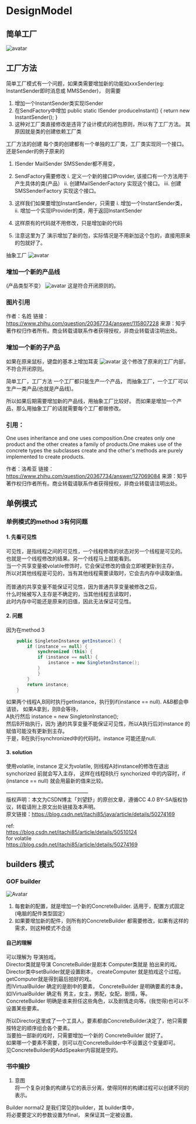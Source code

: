 # DesignModel

## 简单工厂
![avatar](https://pic1.zhimg.com/80/69ab924585b751cb9e7bc7b7f9f2179b_720w.jpg)

## 工厂方法
简单工厂模式有一个问题，如果类需要增加新的功能如xxxSender(eg: InstantSender即时消息或 MMSSender)，
则需要
1. 增加一个InstantSender类实现ISender
2. 在SendFactory中增加 public static ISender produceInstant() {
		return new InstantSender();
	}
3. 这种对工厂类直接修改是违背了设计模式的闭包原则，所以有了工厂方法。
其原因就是类的创建依赖工厂类

工厂方法的创建
每个类的创建都有一个单独的工厂类，工厂类实现同一个接口。
还是Sender的例子原来的
1. ISender MailSender SMSSender都不用变，
2. SendFactory需要修改
i. 定义一个新的接口IProvider, 该接口有一个方法用于产生具体的类(产品）
ii. 创建MailSenderFactory 实现这个接口。
iii. 创建 SMSSenderFactory 实现这个接口。

3. 这样我们如果要增加InstantSender，只需要
i. 增加一个InstantSender类，
ii. 增加一个实现IProvider的类，用于返回InstantSender

4. 这样原有的代码就不用修改，只是增加新的代码
5. 注意这里为了 演示增加了新的包，实际情况是不用新加这个包的，直接用原来的包就好了。

抽象工厂
![avatar](https://pic4.zhimg.com/80/ab2a90cfcc7a971b1e3127d1f531a486_720w.jpg)

### 增加一个新的产品线
(产品类型不变）
![avatar](https://pic1.zhimg.com/80/e8184a3c6b3463338d85c329004d7c64_720w.jpg)
这是符合开闭原则的。

### 图片引用
作者：名姓
链接：https://www.zhihu.com/question/20367734/answer/115807228
来源：知乎
著作权归作者所有。商业转载请联系作者获得授权，非商业转载请注明出处。

### 增加一个新的子产品
 如果在原来鼠标，键盘的基本上增加耳麦
![avatar](https://pic4.zhimg.com/80/0f20f50524336fa9634e19237ce0ec7e_720w.jpg)
这个修改了原来的工厂内部，不符合开闭原则。

简单工厂，工厂方法 一个工厂都只能生产一个产品，
而抽象工厂，一个工厂可以生产一类产品(也就是产品线)。

所以如果后期需要增加新的产品线，用抽象工厂比较好。
而如果是增加一个产品，那么用抽象工厂的话就需要每个工厂都做修改。

### 引用：
One uses inheritance and one uses composition.One
creates only one product and the other creates a family of products.One makes
use of the concrete types the subclasses create and the other's methods are
purely implemented to create products.

作者：洛希亚
链接：https://www.zhihu.com/question/20367734/answer/127069084
来源：知乎
著作权归作者所有。商业转载请联系作者获得授权，非商业转载请注明出处。


## 单例模式
### 单例模式的method 3有何问题<br>
#### 1. 先看可见性
可见性，是指线程之间的可见性，一个线程修改的状态对另一个线程是可见的。<br>
也就是一个线程修改的结果。另一个线程马上就能看到。 <br>
当一个共享变量被volatile修饰时，它会保证修改的值会立即被更新到主存，<br>所以对其他线程是可见的，当有其他线程需要读取时，它会去内存中读取新值。 <br><br>
而普通的共享变量不能保证可见性，因为普通共享变量被修改之后，<br>什么时候被写入主存是不确定的，当其他线程去读取时，<br>此时内存中可能还是原来的旧值，因此无法保证可见性。<br>


#### 2. 问题
因为在method 3 <br>

```java
	public SingletonInstance getInstance() {
		if (instance == null) {
			synchronized (this) {
			if (instance == null) {
				instance = new SingletonInstance();
			}
			}
		}
		return instance;
	}
```

如果两个线程A,B同时执行getInstance，执行到if(instance == null). A&B都会申请锁， 如果A拿到，则B会等待，<br>
A执行然后 instance = new SingletonInstance();<br>
然后B开始执行，因为 通的共享变量不能保证可见性，所以A执行后对instance 的赋值可能没有更新到主存。<br>
于是，B在执行synchronized中的代码时。instance 可能还是null.

#### 3. solution
使用volatile, instance 定义为volatile, 则线程A对instance的修改在退出 synchorized 前就会写入主存，
这样在线程B执行 synchorized 中的内容时，if (instance == null) 就会用最新的值来比较。

————————————————<br>
版权声明：本文为CSDN博主「刘望舒」的原创文章，遵循CC 4.0 BY-SA版权协议，转载请附上原文出处链接及本声明。<br>
原文链接：https://blog.csdn.net/itachi85/java/article/details/50274169<br>


ref:<br>
https://blog.csdn.net/itachi85/article/details/50510124<br>
for volatile<br>
https://blog.csdn.net/itachi85/article/details/50274169<br>


## builders 模式
### GOF builder
![Avatar](https://upload-images.jianshu.io/upload_images/3057657-0f6f6993abfb4283.png?imageMogr2/auto-orient/strip|imageView2/2/w/637)

1. 每套新的配置，就是增加一个新的ConcreteBuilder.
适用于，配置方式固定(电脑的配件类型固定）
2. 如果要增加新的配件，则所有的ConcreteBuilder 都需要修改，如果有这样的需求，则这种模式不合适

#### 自己的理解
可以理解为 导演拍戏。<br>
Director类就是导演 ConcreteBuilder是剧本 Computer类就是 拍出来的戏。<br>
Director类中setBuilder就是设置剧本， createComputer 就是拍戏这个过程。 getComputer就是得到最后拍好的戏。<br>
而IVirtualBuilder 确定的是剧中的要素， ConcreteBuilder 是明确要素的本身。<br>
如IVirtualBuilder 确定有 男主，女主，男配，女配，剧情，等。<br>
ConcreteBuilder 明确是谁来担任这些角色，以及剧情走向等。(我觉得)也可以不设置某些要素。<br>

所以Director这里成了一个工具人，要素都由ConcreteBuilder决定了，他只需要按特定的顺序组合各个要素。<br>
当要拍一部新的戏时，只需要增加一个新的 ConcreteBuilder 就好了。<br>
如果哪一个要素不需要，则可以在ConcreteBuilder中不设置这个变量即可。<br>
见ConcreteBuilder的AddSpeaker内容就是空的。

### 书中摘抄
1. 意图<br>
将一个复杂对象的构建与它的表示分离，使得同样的构建过程可以创建不同的表示。

Builder normal2 是我们常见的builder，其 builder类中，<br>
将必要要定义的参数设置为final， 来保证其一定被设置。


